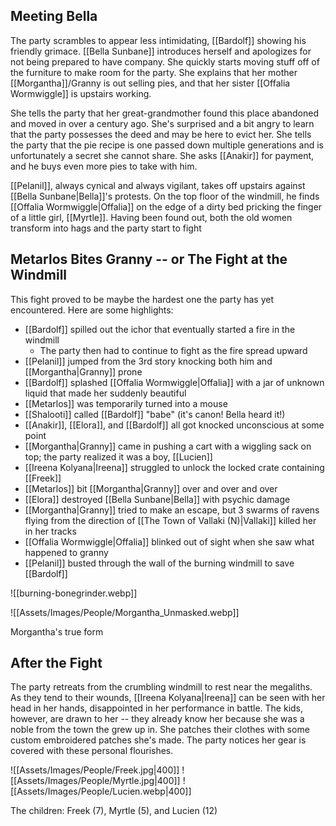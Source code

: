 ## Meeting Bella
The party scrambles to appear less intimidating, [[Bardolf]] showing his friendly grimace. [[Bella Sunbane]] introduces herself and apologizes for not being prepared to have company. She quickly starts moving stuff off of the furniture to make room for the party. She explains that her mother [[Morgantha]]/Granny is out selling pies, and that her sister [[Offalia Wormwiggle]] is upstairs working.

She tells the party that her great-grandmother found this place abandoned and moved in over a century ago. She's surprised and a bit angry to learn that the party possesses the deed and may be here to evict her. She tells the party that the pie recipe is one passed down multiple generations and is unfortunately a secret she cannot share. She asks [[Anakir]] for payment, and he buys even more pies to take with him.

[[Pelanil]], always cynical and always vigilant, takes off upstairs against [[Bella Sunbane|Bella]]'s protests. On the top floor of the windmill, he finds [[Offalia Wormwiggle|Offalia]] on the edge of a dirty bed pricking the finger of a little girl, [[Myrtle]]. Having been found out, both the old women transform into hags and the party start to fight

## Metarlos Bites Granny -- or The Fight at the Windmill
This fight proved to be maybe the hardest one the party has yet encountered. Here are some highlights:
- [[Bardolf]] spilled out the ichor that eventually started a fire in the windmill
	- The party then had to continue to fight as the fire spread upward
- [[Pelanil]] jumped from the 3rd story knocking both him and [[Morgantha|Granny]] prone
- [[Bardolf]] splashed [[Offalia Wormwiggle|Offalia]] with a jar of unknown liquid that made her suddenly beautiful
- [[Metarlos]] was temporarily turned into a mouse
- [[Shalooti]] called [[Bardolf]] "babe" (it's canon! Bella heard it!)
- [[Anakir]], [[Elora]], and [[Bardolf]] all got knocked unconscious at some point
- [[Morgantha|Granny]] came in pushing a cart with a wiggling sack on top; the party realized it was a boy, [[Lucien]]
- [[Ireena Kolyana|Ireena]] struggled to unlock the locked crate containing [[Freek]]
- [[Metarlos]] bit [[Morgantha|Granny]] over and over and over
- [[Elora]] destroyed [[Bella Sunbane|Bella]] with psychic damage
- [[Morgantha|Granny]] tried to make an escape, but 3 swarms of ravens flying from the direction of [[The Town of Vallaki (N)|Vallaki]] killed her in her tracks
- [[Offalia Wormwiggle|Offalia]] blinked out of sight when she saw what happened to granny
- [[Pelanil]] busted through the wall of the burning windmill to save [[Bardolf]]

![[burning-bonegrinder.webp]]

![[Assets/Images/People/Morgantha_Unmasked.webp]]
<figcaption>Morgantha's true form</figcaption>

## After the Fight
The party retreats from the crumbling windmill to rest near the megaliths. As they tend to their wounds, [[Ireena Kolyana|Ireena]] can be seen with her head in her hands, disappointed in her performance in battle. The kids, however, are drawn to her -- they already know her because she was a noble from the town the grew up in. She patches their clothes with some custom embroidered patches she's made. The party notices her gear is covered with these personal flourishes.

![[Assets/Images/People/Freek.jpg|400]]
![[Assets/Images/People/Myrtle.jpg|400]]
![[Assets/Images/People/Lucien.webp|400]]

<figcaption>The children: Freek (7), Myrtle (5), and Lucien (12)<figcaption>
